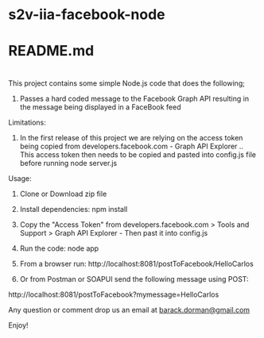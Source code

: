 # s2v-iia-facebook-node
#
# README.md
#
This project contains some simple Node.js code that does the following;
1. Passes a hard coded message to the Facebook Graph API resulting in the message being displayed in a FaceBook feed

Limitations: 
1. In the first release of this project we are relying on the access token being copied from developers.facebook.com - Graph API Explorer ..
This access token then needs to be copied and pasted into config.js file before running node server.js

Usage:
1. Clone or Download zip file
2. Install dependencies: npm install
3. Copy the "Access Token" from developers.facebook.com > Tools and Support > Graph API Explorer - Then past it into config.js
3. Run the code: node app
4. From a browser run:
http://localhost:8081/postToFacebook/HelloCarlos

5. Or from Postman or SOAPUI send the following message using POST:

http://localhost:8081/postToFacebook?mymessage=HelloCarlos
 
Any question or comment drop us an email at barack.dorman@gmail.com

Enjoy!


